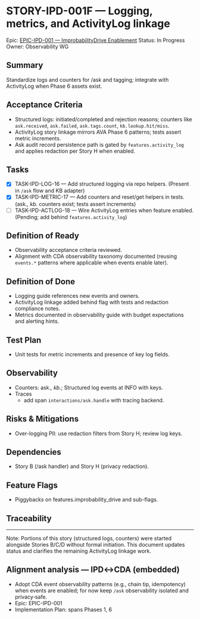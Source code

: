 # STORY-IPD-001F — Logging, metrics, and ActivityLog linkage

Epic: [EPIC-IPD-001 — ImprobabilityDrive Enablement](/docs/implementation/epics/EPIC-IPD-001-improbability-drive.md)
Status: In Progress
Owner: Observability WG

## Summary
Standardize logs and counters for /ask and tagging; integrate with ActivityLog when Phase 6 assets exist.

## Acceptance Criteria
- Structured logs: initiated/completed and rejection reasons; counters like `ask.received`, `ask.failed`, `ask.tags.count`, `kb.lookup.hit/miss`.
- ActivityLog story linkage mirrors AVA Phase 6 patterns; tests assert metric increments.
- Ask audit record persistence path is gated by `features.activity_log` and applies redaction per Story H when enabled.

## Tasks
- [x] TASK-IPD-LOG-16 — Add structured logging via repo helpers. (Present in `/ask` flow and KB adapter)
- [x] TASK-IPD-METRIC-17 — Add counters and reset/get helpers in tests. (ask.*, kb.* counters exist; tests assert increments)
- [ ] TASK-IPD-ACTLOG-18 — Wire ActivityLog entries when feature enabled. (Pending; add behind `features.activity_log`)

## Definition of Ready
- Observability acceptance criteria reviewed.
- Alignment with CDA observability taxonomy documented (reusing `events.*` patterns where applicable when events enable later).

## Definition of Done
- Logging guide references new events and owners.
- ActivityLog linkage added behind flag with tests and redaction compliance notes.
- Metrics documented in observability guide with budget expectations and alerting hints.

## Test Plan
- Unit tests for metric increments and presence of key log fields.

## Observability
- Counters: ask.*, kb.*; Structured log events at INFO with keys.
- Traces
	- add span `interactions/ask.handle` with tracing backend.

## Risks & Mitigations
- Over-logging PII: use redaction filters from Story H; review log keys.

## Dependencies
- Story B (/ask handler) and Story H (privacy redaction).

## Feature Flags
- Piggybacks on features.improbability_drive and sub-flags.

## Traceability
---

Note: Portions of this story (structured logs, counters) were started alongside Stories B/C/D without formal initiation. This document updates status and clarifies the remaining ActivityLog linkage work.

## Alignment analysis — IPD↔CDA (embedded)

- Adopt CDA event observability patterns (e.g., chain tip, idempotency) when events are enabled; for now keep `/ask` observability isolated and privacy‑safe.
- Epic: EPIC-IPD-001
- Implementation Plan: spans Phases 1, 6
